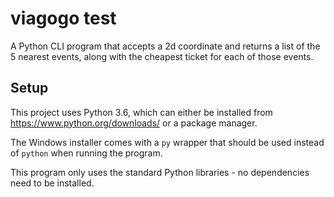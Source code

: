 # viagogo test
A Python CLI program that accepts a 2d coordinate and returns a list of the 5 nearest events, along with the cheapest ticket for each of those events.

## Setup
This project uses Python 3.6, which can either be installed from https://www.python.org/downloads/ or a package manager.

The Windows installer comes with a `py` wrapper that should be used instead of `python` when running the program.

This program only uses the standard Python libraries - no dependencies need to be installed.
